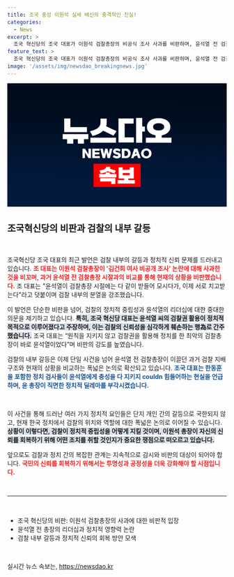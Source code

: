```yaml
---
title: 조국 충성 이원석 실세 배신의 충격적인 진실!
categories:
  - News
excerpt: >
  조국 혁신당의 조국 대표가 이원석 검찰총장의 비공식 조사 사과를 비판하며, 윤석열 전 검찰총장 시절의 충성에서 갈등으로 이어진 상황을 풍자했다. 그는 정치 검사들이 등 돌리고 있다며 현 검찰의 위선을 폭로했다. 클릭하고 진실을 파헤쳐보세요!
feature_text: >
  조국 혁신당의 조국 대표가 이원석 검찰총장의 비공식 조사 사과를 비판하며, 윤석열 전 검찰총장 시절의 충성에서 갈등으로 이어진 상황을 풍자했다. 그는 정치 검사들이 등 돌리고 있다며 현 검찰의 위선을 폭로했다. 클릭하고 진실을 파헤쳐보세요!
image: '/assets/img/newsdao_breakingnews.jpg'
---
```


<p><img src="/assets/img/newsdao_breakingnews.jpg" alt="ranknews 속보" /></p>

<h2 data-ke-size="size26">조국혁신당의 비판과 검찰의 내부 갈등</h2>

<p data-ke-size="size16">&nbsp;</p>

<p>조국혁신당 조국 대표의 최근 발언은 검찰 내부의 갈등과 정치적 신뢰 문제를 드러내고 있습니다. <b><span style="color: #ee2323;">조 대표는 이원석 검찰총장이 '김건희 여사 비공개 조사' 논란에 대해 사과한 것을 비꼬며, 과거 윤석열 전 검찰총장 시절과의 비교를 통해 현재의 상황을 비판했습니다.</span></b> 조 대표는 "윤석열이 검찰총장 시절에는 다 같이 받들어 모시다가, 이제 서로 치고받는다"라고 덧붙이며 검찰 내부의 분열을 강조했습니다.</p>

<p>이 발언은 단순한 비판을 넘어, 검찰의 정치적 중립성과 윤석열의 리더십에 대한 중대한 의문을 제기하고 있습니다. <b><span style="background-color: #21538527;">특히, 조국 혁신당 대표는 윤석열 씨의 검찰권 활용이 정치적 목적으로 이루어졌다고 주장하며, 이는 검찰의 신뢰성을 심각하게 훼손하는 행為로 간주했습니다.</span></b> 조국 대표는 “원칙을 지키지 않고 검찰권을 활용해 정치를 한 최악의 검찰총장이 바로 윤석열이었다”며 비판의 강도를 높였습니다.</p>

<p>검찰의 내부 갈등은 이제 단일 사건을 넘어 윤석열 전 검찰총장이 이끌던 과거 검찰 지배 구조와 현재의 상황을 비교하는 폭넓은 논의로 확산되고 있습니다. <b><span style="color: #1a5490;">조국 대표는 한동훈을 포함한 정치 검사들이 윤석열에게 충성을 다 지키지 couldn 힘들어하는 현실을 언급하며, 윤 총장이 직면한 정치적 딜레마를 부각시켰습니다.</span></b> </p>

<p data-ke-size="size16">&nbsp;</p>

<p>이 사건을 통해 드러난 여러 가지 정치적 요인들은 단지 개인 간의 갈등으로 국한되지 않고, 현재 한국 정치에서 검찰의 위치와 역할에 대한 폭넓은 논의로 이어질 수 있습니다. <b><span style="background-color: #21538527;">상황이 이렇다면, 검찰이 정치적 중립성을 어떻게 지킬 것이며, 이원석 총장이 자신의 신뢰를 회복하기 위해 어떤 조치를 취할 것인지가 중요한 쟁점으로 떠오르고 있습니다.</span></b> </p>

<p>앞으로도 검찰과 정치 간의 복잡한 관계는 지속적으로 감시와 비판의 대상이 되어야 합니다. <b><span style="color: #ee2323;">국민의 신뢰를 회복하기 위해서는 투명성과 공정성을 더욱 강화해야 할 시점입니다.</span></b> </p>

<p data-ke-size="size16">&nbsp;</p>

<hr />

<p data-ke-size="size16">&nbsp;</p> 

<ul>
  <li>조국 혁신당의 비판: 이원석 검찰총장의 사과에 대한 비판적 입장</li>
  <li>윤석열 전 총장의 리더십과 정치적 영향력 논란</li>
  <li>검찰 내부 갈등과 정치적 신뢰의 회복 방안 모색</li>
</ul>

<p data-ke-size="size16">&nbsp;</p>
실시간 뉴스 속보는, <a href="https://newsdao.kr" rel="dofollow">https://newsdao.kr</a>


